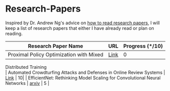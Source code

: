 # Research-Papers

Inspired by Dr. Andrew Ng's advice on [how to read research papers](https://youtu.be/733m6qBH-jI?t=160), I will keep a list of research papers that either I have already read or plan on reading.

| Research Paper Name                                                                  | URL                              | Progress (\*/10) |
|--------------------------------------------------------------------------------------|----------------------------------|------------------|
| Proximal Policy Optimization with Mixed                                              | [Link](https://arxiv.org/pdf/1907.06479.pdf) |0|
Distributed Training                                                                  
| Automated Crowdturfing Attacks and Defenses in Online Review Systems                 | [Link](https://dl.acm.org/doi/abs/10.1145/3133956.3133990?casa_token=bIXUVE4mZxEAAAAA:T84ktHuSd_RQ6rdf43ie6NbfWyAXs5ns7RafzMWL_dh0fOc_x17xgIdw7A4bal_CubAlAzoMXOQ) |      10|
| EfficientNet: Rethinking Model Scaling for Convolutional Neural Networks             | [arxiv](https://arxiv.org/abs/1905.11946)    | 5 |
